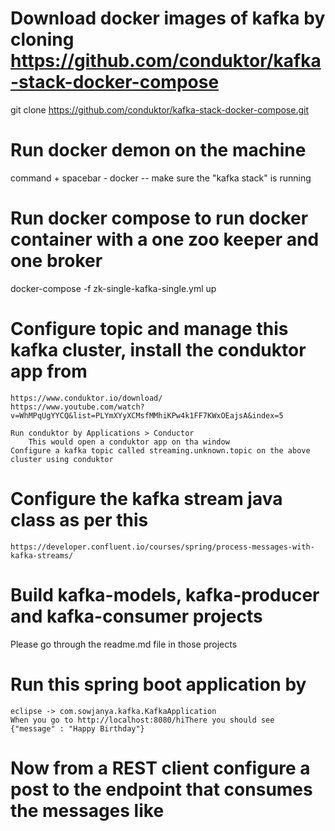 # Download docker images of kafka by cloning https://github.com/conduktor/kafka-stack-docker-compose
  git clone https://github.com/conduktor/kafka-stack-docker-compose.git
  
# Run docker demon on the machine 
  command + spacebar - docker -- make sure the "kafka stack" is running 

# Run docker compose to run docker container with a one zoo keeper and one broker
  docker-compose -f zk-single-kafka-single.yml up

# Configure topic and manage this kafka cluster, install the conduktor app from 
    https://www.conduktor.io/download/
    https://www.youtube.com/watch?v=WhMPqUgYYCQ&list=PLYmXYyXCMsfMMhiKPw4k1FF7KWxOEajsA&index=5
    
    Run conduktor by Applications > Conductor
    	This would open a conduktor app on tha window 
    Configure a kafka topic called streaming.unknown.topic on the above cluster using conduktor


# Configure the kafka stream java class as per this 
	https://developer.confluent.io/courses/spring/process-messages-with-kafka-streams/    
	

# Build kafka-models, kafka-producer and kafka-consumer projects
   Please go through the readme.md file in those projects

	
# Run this spring boot application by
	eclipse -> com.sowjanya.kafka.KafkaApplication	
	When you go to http://localhost:8080/hiThere you should see
	{"message" : "Happy Birthday"}
	
# Now from a REST client configure a post to the endpoint that consumes the messages like
	